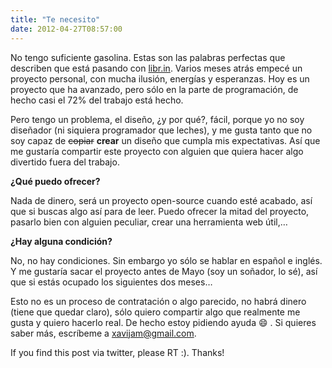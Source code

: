 ```yaml
---
title: "Te necesito"
date: 2012-04-27T08:57:00
---
```


No tengo suficiente gasolina. Estas son las palabras perfectas que describen que está pasando con [libr.in](http://libr.in). Varios meses atrás empecé un proyecto personal, con mucha ilusión, energías y esperanzas. Hoy es un proyecto que ha avanzado, pero sólo en la parte de programación, de hecho casi el 72% del trabajo está hecho.

Pero tengo un problema, el diseño, ¿y por qué?, fácil, porque yo no soy diseñador (ni siquiera programador que leches), y me gusta tanto que no soy capaz de <strike>copiar</strike> **crear** un diseño que cumpla mis expectativas. Así que me gustaría compartir este proyecto con alguien que quiera hacer algo divertido fuera del trabajo.

**¿Qué puedo ofrecer?**

Nada de dinero, será un proyecto open-source cuando esté acabado, así que si buscas algo así para de leer. Puedo ofrecer la mitad del proyecto, pasarlo bien con alguien peculiar, crear una herramienta web útil,…

**¿Hay alguna condición?**

No, no hay condiciones. Sin embargo yo sólo se hablar en español e inglés. Y me gustaría sacar el proyecto antes de Mayo (soy un soñador, lo sé), así que si estás ocupado los siguientes dos meses…

Esto no es un proceso de contratación o algo parecido, no habrá dinero (tiene que quedar claro), sólo quiero compartir algo que realmente me gusta y quiero hacerlo real. De hecho estoy pidiendo ayuda :smile: . Si quieres saber más, escríbeme a [xavijam@gmail.com](mailto:xavijam@gmail.com).

If you find this post via twitter, please RT :). Thanks!
